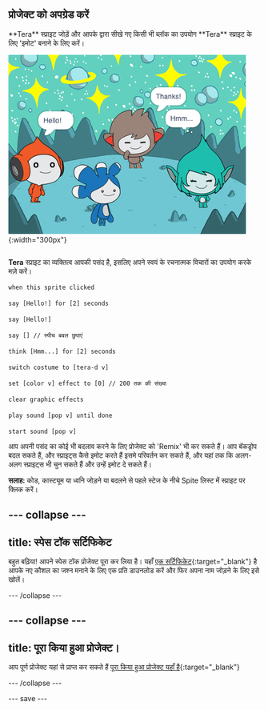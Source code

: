 ## प्रोजेक्ट को अपग्रेड करें

<div style="display: flex; flex-wrap: wrap">
<div style="flex-basis: 200px; flex-grow: 1; margin-right: 15px;">
**Tera** स्प्राइट जोड़ें और आपके द्वारा सीखे गए किसी भी ब्लॉक का उपयोग **Tera** स्प्राइट के लिए 'इमोट' बनाने के लिए करें।
</div>
<div>

![Tera स्प्राइट Stage पर।](images/tera-step.png){:width="300px"}

</div>
</div>

**Tera** स्प्राइट का व्यक्तित्व आपकी पसंद है, इसलिए अपने स्वयं के रचनात्मक विचारों का उपयोग करके मज़े करें।

```blocks3
when this sprite clicked

say [Hello!] for [2] seconds

say [Hello!]

say [] // स्पीच बबल छुपाएं

think [Hmm...] for [2] seconds

switch costume to [tera-d v]

set [color v] effect to [0] // 200 तक की संख्या

clear graphic effects

play sound [pop v] until done

start sound [pop v]
```

आप अपनी पसंद का कोई भी बदलाव करने के लिए प्रोजेक्ट को 'Remix' भी कर सकते हैं। आप बॅकड्रोप बदल सकते हैं, और स्प्राइट्स कैसे इमोट करते हैं इसमे परिवर्तन कर सकते हैं, और यहां तक कि अलग-अलग स्प्राइट्स भी चुन सकते हैं और उन्हें इमोट दे सकते हैं।

**सलाह:** कोड, कास्ट्यूम या ध्वनि जोड़ने या बदलने से पहले स्टेज के नीचे Spite लिस्ट में स्प्राइट पर क्लिक करें।

--- collapse ---
---
title: स्पेस टॉक सर्टिफिकेट
---

बहुत बढ़िया! आपने स्पेस टॉक प्रोजेक्ट पूरा कर लिया है। यहाँ [एक सर्टिफिकेट](https://drive.google.com/file/d/18xx4uNIyRSty_2ujHkGDzGwTgfSGC1AF/view?usp=sharing){:target="_blank"} है आपके नए कौशल का जश्न मनाने के लिए एक प्रति डाउनलोड करें और फिर अपना नाम जोड़ने के लिए इसे खोलें।

--- /collapse ---

--- collapse ---
---
title: पूरा किया हुआ प्रोजेक्ट।
---

आप पूर्ण प्रोजेक्ट यहां से प्राप्त कर सकते हैं [पूरा किया हुआ प्रोजेक्ट यहाँ है](https://scratch.mit.edu/projects/658227120/){:target="_blank"}

--- /collapse ---

--- save ---
